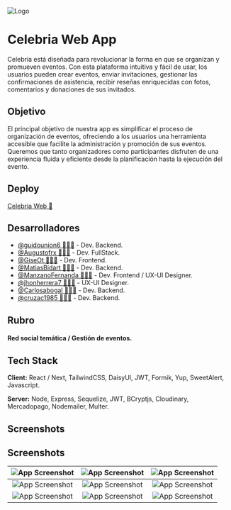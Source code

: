 
![Logo](https://res.cloudinary.com/ddcrjdfrf/image/upload/v1722429939/celebria-icons/celebria-logo-pink.png)



# Celebria Web App 

Celebria está diseñada para revolucionar la forma en que se organizan y promueven  eventos. Con esta plataforma intuitiva y fácil de usar, los usuarios pueden crear eventos, enviar invitaciones, gestionar las confirmaciones de asistencia, recibir reseñas enriquecidas con fotos, comentarios y donaciones de sus invitados.

## Objetivo

El principal objetivo de nuestra app es simplificar el proceso de organización de eventos, ofreciendo a los usuarios una herramienta accesible que facilite la administración y promoción de sus eventos. Queremos que tanto organizadores como participantes disfruten de una experiencia fluida y eficiente desde la planificación hasta la ejecución del evento.

## Deploy

[Celebria Web 🔗](https://celebria-app-frontend.vercel.app/)


## Desarrolladores

- [@guidounion6 🧑🏻‍💻](https://github.com/guidounion6) - Dev. Backend.
- [@Augustofrx 🧑🏻‍💻](https://github.com/Augustofrx) - Dev. FullStack.
- [@GiseOt 👩🏻‍💻](https://github.com/GiseOt) - Dev. Frontend.
- [@MatiasBidart 🧑🏻‍💻](https://github.com/MatiasBidart) - Dev. Backend.
- [@ManzanoFernanda 👩🏻‍💻](https://github.com/ManzanoFernanda) - Dev. Frontend / UX-UI Designer.
- [@jhonherrera7 🧑🏻‍💻](https://github.com/jhonherrera7) -  UX-UI Designer.
- [@Carlosabogal 🧑🏻‍💻](https://github.com/Carlosabogal) - Dev. Backend.
- [@cruzac1985 👩🏻‍💻](https://github.com/cruzac1985) - Dev. Backend.

## Rubro

#### Red social temática / Gestión de eventos.

## Tech Stack

**Client:** React / Next, TailwindCSS, DaisyUI, JWT, Formik, Yup, SweetAlert, Javascript.

**Server:** Node, Express, Sequelize, JWT, BCryptjs, Cloudinary, Mercadopago, Nodemailer, Multer.


## Screenshots

## Screenshots

| ![App Screenshot](https://res.cloudinary.com/ddcrjdfrf/image/upload/v1722544096/celebria-icons/lzis40gnuxqgspwis091.jpg) | ![App Screenshot](https://res.cloudinary.com/ddcrjdfrf/image/upload/v1722543790/celebria-icons/rvuugp9hmwmry6m33fh4.jpg) | ![App Screenshot](https://res.cloudinary.com/ddcrjdfrf/image/upload/v1722543698/celebria-icons/j8r3hd3ssgidoxvos4zw.jpg) |
|:---:|:---:|:---:|
| ![App Screenshot](https://res.cloudinary.com/ddcrjdfrf/image/upload/v1722544096/celebria-icons/nctacyvrsyubbezba4cq.jpg) | ![App Screenshot](https://res.cloudinary.com/ddcrjdfrf/image/upload/v1722543789/celebria-icons/lcs0jy0lsxbfct0crfky.jpg) | ![App Screenshot](https://res.cloudinary.com/ddcrjdfrf/image/upload/v1722544097/celebria-icons/ctbcousilyrmqwhjfcjx.jpg) |
| ![App Screenshot](https://res.cloudinary.com/ddcrjdfrf/image/upload/v1722544096/celebria-icons/xb3ufsfarac2t0hluq2z.jpg) | ![App Screenshot](https://res.cloudinary.com/ddcrjdfrf/image/upload/v1722544546/celebria-icons/vrgub2thsgh2xfblw1v3.jpg)  | ![App Screenshot](https://res.cloudinary.com/ddcrjdfrf/image/upload/v1722544598/celebria-icons/kidyp6mwa4mx71buydxt.jpg)  |



